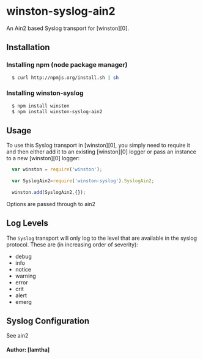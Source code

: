 # winston-syslog-ain2

An Ain2 based Syslog transport for [winston][0].

## Installation

### Installing npm (node package manager)

``` bash
  $ curl http://npmjs.org/install.sh | sh
```

### Installing winston-syslog

``` bash
  $ npm install winston 
  $ npm install winston-syslog-ain2
```

## Usage
To use this Syslog transport in [winston][0], you simply need to require it and then either add it to an existing [winston][0] logger or pass an instance to a new [winston][0] logger:

``` js
  var winston = require('winston');
  
  var SyslogAin2=require('winston-syslog').SyslogAin2;
  
  winston.add(SyslogAin2,{});
```

 Options are passed through to ain2

## Log Levels

The `Syslog` transport will only log to the level that are available in the syslog protocol. These are (in increasing order of severity):

* debug
* info
* notice
* warning
* error
* crit
* alert
* emerg

## Syslog Configuration

See ain2


#### Author: [lamtha]
